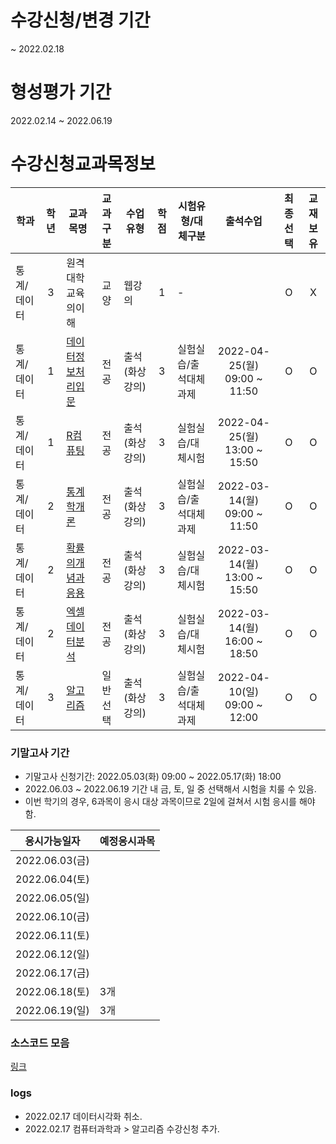 # 수강신청/변경 기간
~ 2022.02.18

# 형성평가 기간
2022.02.14 ~ 2022.06.19

# 수강신청교과목정보

| 학과        | 학년  | 교과목명                                   | 교과구분 | 수업유형       | 학점  | 시험유형/대체구분     |           출석수업           | 최종선택 | 교재보유 |
| ----------- | :---: | ------------------------------------------ | :------: | -------------- | :---: | --------------------- | :--------------------------: | :------: | :------: |
| 통계/데이터 |   3   | 원격대학교육의이해                         |   교양   | 웹강의         |   1   | -                     |                              |    O     |    X     |
| 통계/데이터 |   1   | [데이터정보처리입문](./데이터정보처리입문) |   전공   | 출석(화상강의) |   3   | 실험실습/출석대체과제 | 2022-04-25(월) 09:00 ~ 11:50 |    O     |    O     |
| 통계/데이터 |   1   | [R컴퓨팅](./R컴퓨팅)                       |   전공   | 출석(화상강의) |   3   | 실험실습/대체시험     | 2022-04-25(월) 13:00 ~ 15:50 |    O     |    O     |
| 통계/데이터 |   2   | [통계학개론](./통계학개론)                 |   전공   | 출석(화상강의) |   3   | 실험실습/출석대체과제 | 2022-03-14(월) 09:00 ~ 11:50 |    O     |    O     |
| 통계/데이터 |   2   | [확률의개념과응용](./확률의개념과응용)     |   전공   | 출석(화상강의) |   3   | 실험실습/대체시험     | 2022-03-14(월) 13:00 ~ 15:50 |    O     |    O     |
| 통계/데이터 |   2   | [엑셀데이터분석](./엑셀데이터분석)         |   전공   | 출석(화상강의) |   3   | 실험실습/대체시험     | 2022-03-14(월) 16:00 ~ 18:50 |    O     |    O     |
| 통계/데이터 |   3   | [알고리즘](./알고리즘_컴퓨터과학과)        | 일반선택 | 출석(화상강의) |   3   | 실험실습/출석대체과제 | 2022-04-10(일) 09:00 ~ 12:00 |    O     |    O     |

### 기말고사 기간
- 기말고사 신청기간: 2022.05.03(화) 09:00 ~ 2022.05.17(화) 18:00
- 2022.06.03 ~ 2022.06.19 기간 내 금, 토, 일 중 선택해서 시험을 치룰 수 있음.
- 이번 학기의 경우, 6과목이 응시 대상 과목이므로 2일에 걸쳐서 시험 응시를 해야함.

| 응시가능일자   | 예정응시과목 |
| -------------- | ------------ |
| 2022.06.03(금) |              |
| 2022.06.04(토) |              |
| 2022.06.05(일) |              |
| 2022.06.10(금) |              |
| 2022.06.11(토) |              |
| 2022.06.12(일) |              |
| 2022.06.17(금) |              |
| 2022.06.18(토) | 3개          |
| 2022.06.19(일) | 3개          |

### 소스코드 모음 
[링크](./workspace/)

### logs
- 2022.02.17 데이터시각화 취소.
- 2022.02.17 컴퓨터과학과 > 알고리즘 수강신청 추가.




